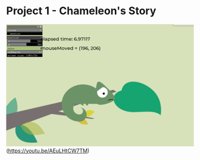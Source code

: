 # Project 1 - Chameleon's Story

![](https://github.com/EffieSong/openframeworks/raw/master/Project_1/scene3.png)(https://youtu.be/AEuLHtCW7TM)



